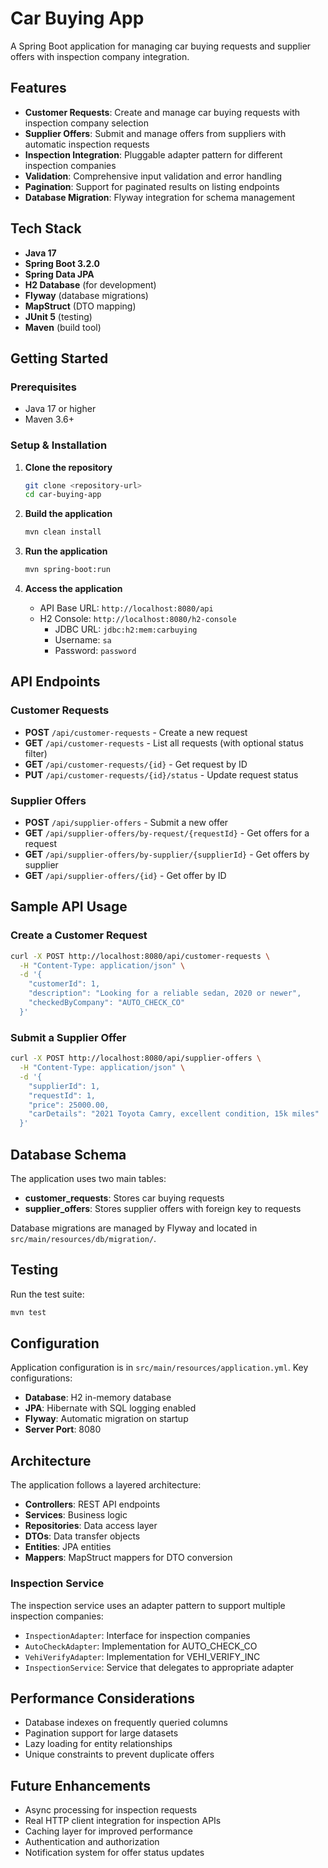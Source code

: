 # Car Buying App

A Spring Boot application for managing car buying requests and supplier offers with inspection company integration.

## Features

- **Customer Requests**: Create and manage car buying requests with inspection company selection
- **Supplier Offers**: Submit and manage offers from suppliers with automatic inspection requests
- **Inspection Integration**: Pluggable adapter pattern for different inspection companies
- **Validation**: Comprehensive input validation and error handling
- **Pagination**: Support for paginated results on listing endpoints
- **Database Migration**: Flyway integration for schema management

## Tech Stack

- **Java 17**
- **Spring Boot 3.2.0**
- **Spring Data JPA**
- **H2 Database** (for development)
- **Flyway** (database migrations)
- **MapStruct** (DTO mapping)
- **JUnit 5** (testing)
- **Maven** (build tool)

## Getting Started

### Prerequisites

- Java 17 or higher
- Maven 3.6+

### Setup & Installation

1. **Clone the repository**
   ```bash
   git clone <repository-url>
   cd car-buying-app
   ```

2. **Build the application**
   ```bash
   mvn clean install
   ```

3. **Run the application**
   ```bash
   mvn spring-boot:run
   ```

4. **Access the application**
    - API Base URL: `http://localhost:8080/api`
    - H2 Console: `http://localhost:8080/h2-console`
        - JDBC URL: `jdbc:h2:mem:carbuying`
        - Username: `sa`
        - Password: `password`

## API Endpoints

### Customer Requests

- **POST** `/api/customer-requests` - Create a new request
- **GET** `/api/customer-requests` - List all requests (with optional status filter)
- **GET** `/api/customer-requests/{id}` - Get request by ID
- **PUT** `/api/customer-requests/{id}/status` - Update request status

### Supplier Offers

- **POST** `/api/supplier-offers` - Submit a new offer
- **GET** `/api/supplier-offers/by-request/{requestId}` - Get offers for a request
- **GET** `/api/supplier-offers/by-supplier/{supplierId}` - Get offers by supplier
- **GET** `/api/supplier-offers/{id}` - Get offer by ID

## Sample API Usage

### Create a Customer Request

```bash
curl -X POST http://localhost:8080/api/customer-requests \
  -H "Content-Type: application/json" \
  -d '{
    "customerId": 1,
    "description": "Looking for a reliable sedan, 2020 or newer",
    "checkedByCompany": "AUTO_CHECK_CO"
  }'
```

### Submit a Supplier Offer

```bash
curl -X POST http://localhost:8080/api/supplier-offers \
  -H "Content-Type: application/json" \
  -d '{
    "supplierId": 1,
    "requestId": 1,
    "price": 25000.00,
    "carDetails": "2021 Toyota Camry, excellent condition, 15k miles"
  }'
```

## Database Schema

The application uses two main tables:

- **customer_requests**: Stores car buying requests
- **supplier_offers**: Stores supplier offers with foreign key to requests

Database migrations are managed by Flyway and located in `src/main/resources/db/migration/`.

## Testing

Run the test suite:

```bash
mvn test
```

## Configuration

Application configuration is in `src/main/resources/application.yml`. Key configurations:

- **Database**: H2 in-memory database
- **JPA**: Hibernate with SQL logging enabled
- **Flyway**: Automatic migration on startup
- **Server Port**: 8080

## Architecture

The application follows a layered architecture:

- **Controllers**: REST API endpoints
- **Services**: Business logic
- **Repositories**: Data access layer
- **DTOs**: Data transfer objects
- **Entities**: JPA entities
- **Mappers**: MapStruct mappers for DTO conversion

### Inspection Service

The inspection service uses an adapter pattern to support multiple inspection companies:

- `InspectionAdapter`: Interface for inspection companies
- `AutoCheckAdapter`: Implementation for AUTO_CHECK_CO
- `VehiVerifyAdapter`: Implementation for VEHI_VERIFY_INC
- `InspectionService`: Service that delegates to appropriate adapter

## Performance Considerations

- Database indexes on frequently queried columns
- Pagination support for large datasets
- Lazy loading for entity relationships
- Unique constraints to prevent duplicate offers

## Future Enhancements

- Async processing for inspection requests
- Real HTTP client integration for inspection APIs
- Caching layer for improved performance
- Authentication and authorization
- Notification system for offer status updates
